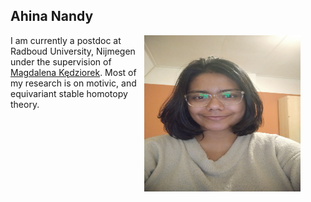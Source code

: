 ## Ahina Nandy 

<figure>
    <img align="right" src='photo.jpeg' width="250" height="250" alt='missing' />
</figure>



I am currently a postdoc at Radboud University, Nijmegen under the supervision of [Magdalena Kędziorek](https://sites.google.com/view/mkedziorek). Most of my research is on motivic, and equivariant stable homotopy theory.
